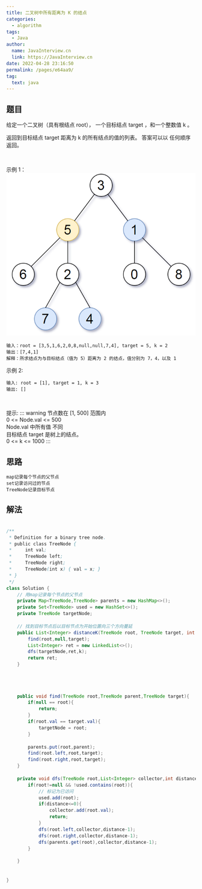 ```yaml
---
title: 二叉树中所有距离为 K 的结点
categories: 
  - algorithm
tags: 
  - Java
author: 
  name: JavaInterview.cn
  link: https://JavaInterview.cn
date: 2022-04-28 23:16:50
permalink: /pages/e64aa9/
tag: 
  text: java
---
```



## 题目
给定一个二叉树（具有根结点 root）， 一个目标结点 target ，和一个整数值 k 。

返回到目标结点 target 距离为 k 的所有结点的值的列表。 答案可以以 任何顺序 返回。

 

示例 1：
![](../../../media/pictures/leetcode/sketch0.png)

    输入：root = [3,5,1,6,2,0,8,null,null,7,4], target = 5, k = 2
    输出：[7,4,1]
    解释：所求结点为与目标结点（值为 5）距离为 2 的结点，值分别为 7，4，以及 1
示例 2:

    输入: root = [1], target = 1, k = 3
    输出: []
 

提示:
::: warning
节点数在 [1, 500] 范围内\
0 <= Node.val <= 500\
Node.val 中所有值 不同\
目标结点 target 是树上的结点。\
0 <= k <= 1000
:::


## 思路

    map记录每个节点的父节点
    set记录访问过的节点
    TreeNode记录目标节点


## 解法
```java

/**
 * Definition for a binary tree node.
 * public class TreeNode {
 *     int val;
 *     TreeNode left;
 *     TreeNode right;
 *     TreeNode(int x) { val = x; }
 * }
 */
class Solution {
    // 用map记录每个节点的父节点
    private Map<TreeNode,TreeNode> parents = new HashMap<>();
    private Set<TreeNode> used = new HashSet<>();
    private TreeNode targetNode;

    // 找到目标节点后以目标节点为开始位置向三个方向蔓延
    public List<Integer> distanceK(TreeNode root, TreeNode target, int k) {
        find(root,null,target);
        List<Integer> ret = new LinkedList<>();
        dfs(targetNode,ret,k);
        return ret;
    }




    public void find(TreeNode root,TreeNode parent,TreeNode target){
        if(null == root){
            return;
        }
        if(root.val == target.val){
            targetNode = root;
        }

        parents.put(root,parent);
        find(root.left,root,target);
        find(root.right,root,target);
    }

    private void dfs(TreeNode root,List<Integer> collector,int distance){
        if(root!=null && !used.contains(root)){
            // 标记为已访问
            used.add(root);
            if(distance<=0){
                collector.add(root.val);
                return;
            }
            dfs(root.left,collector,distance-1);
            dfs(root.right,collector,distance-1);
            dfs(parents.get(root),collector,distance-1);
        }

    }


}
```